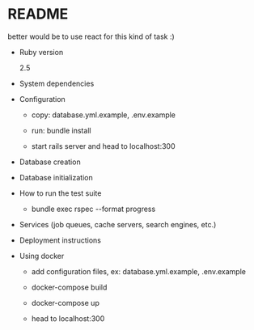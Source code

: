 # README

better would be to use react for this kind of task :)

* Ruby version
  
  2.5

* System dependencies

* Configuration

  - copy: database.yml.example, .env.example
  
  - run: bundle install
  
  - start rails server and head to localhost:300
  

* Database creation

* Database initialization

* How to run the test suite

  - bundle exec rspec --format progress

* Services (job queues, cache servers, search engines, etc.)

* Deployment instructions

* Using docker
  - add configuration files, ex: database.yml.example, .env.example

  - docker-compose build

  - docker-compose up
  
  - head to localhost:300
